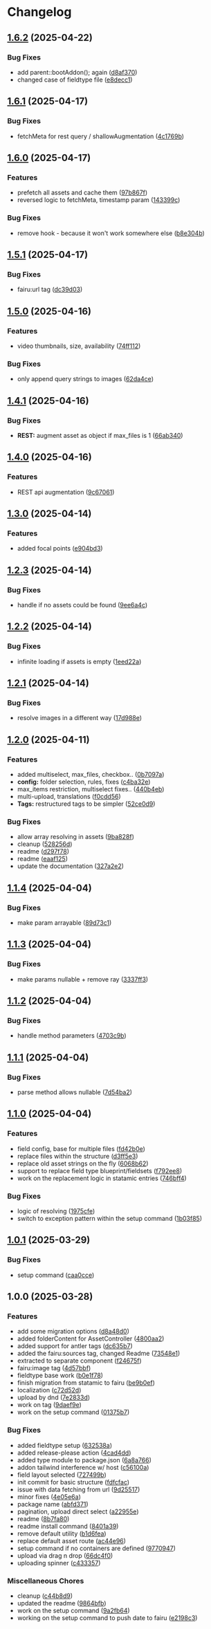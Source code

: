 # Changelog

## [1.6.2](https://github.com/sushidev-team/fairu-statamic-addon/compare/v1.6.1...v1.6.2) (2025-04-22)


### Bug Fixes

* add  parent::bootAddon(); again ([d8af370](https://github.com/sushidev-team/fairu-statamic-addon/commit/d8af37078564a820787b67561aed9c518e8ac1b0))
* changed case of fieldtype file ([e8decc1](https://github.com/sushidev-team/fairu-statamic-addon/commit/e8decc1389dbb807b1187df809f4254e58fe6e98))

## [1.6.1](https://github.com/sushidev-team/fairu-statamic-addon/compare/v1.6.0...v1.6.1) (2025-04-17)


### Bug Fixes

* fetchMeta for rest query / shallowAugmentation ([4c1769b](https://github.com/sushidev-team/fairu-statamic-addon/commit/4c1769bf986b6c300220990af6589b40e027a666))

## [1.6.0](https://github.com/sushidev-team/fairu-statamic-addon/compare/v1.5.1...v1.6.0) (2025-04-17)


### Features

* prefetch all assets and cache them ([97b867f](https://github.com/sushidev-team/fairu-statamic-addon/commit/97b867fe75ff99251a8640ae0d7da04d91564e14))
* reversed logic to fetchMeta, timestamp param ([143399c](https://github.com/sushidev-team/fairu-statamic-addon/commit/143399cf9d711597dc6b4d59789f47c3981da362))


### Bug Fixes

* remove hook - because it won't work somewhere else ([b8e304b](https://github.com/sushidev-team/fairu-statamic-addon/commit/b8e304b7f8dd5ff9d22827cf3dc2d34ab433f3ce))

## [1.5.1](https://github.com/sushidev-team/fairu-statamic-addon/compare/v1.5.0...v1.5.1) (2025-04-17)


### Bug Fixes

* fairu:url tag ([dc39d03](https://github.com/sushidev-team/fairu-statamic-addon/commit/dc39d033bb62a0c1032f24283f9b28de36803de9))

## [1.5.0](https://github.com/sushidev-team/fairu-statamic-addon/compare/v1.4.1...v1.5.0) (2025-04-16)


### Features

* video thumbnails, size, availability ([74ff112](https://github.com/sushidev-team/fairu-statamic-addon/commit/74ff1120dbb8fa7706978c53ef8452c528a9c95e))


### Bug Fixes

* only append query strings to images ([62da4ce](https://github.com/sushidev-team/fairu-statamic-addon/commit/62da4cebcc0e7d4d4d0bd9599ef907273e9e5c3f))

## [1.4.1](https://github.com/sushidev-team/fairu-statamic-addon/compare/v1.4.0...v1.4.1) (2025-04-16)


### Bug Fixes

* **REST:** augment asset as object if max_files is 1 ([66ab340](https://github.com/sushidev-team/fairu-statamic-addon/commit/66ab340546ed12b1680bf079fdb0627cb9607f9f))

## [1.4.0](https://github.com/sushidev-team/fairu-statamic-addon/compare/v1.3.0...v1.4.0) (2025-04-16)


### Features

* REST api augmentation ([9c67061](https://github.com/sushidev-team/fairu-statamic-addon/commit/9c67061f1e839d4a8f7653ae868747b3b21f490a))

## [1.3.0](https://github.com/sushidev-team/fairu-statamic-addon/compare/v1.2.3...v1.3.0) (2025-04-14)


### Features

* added focal points ([e904bd3](https://github.com/sushidev-team/fairu-statamic-addon/commit/e904bd35bd9d19de7288977a24b9227bfab1f1ec))

## [1.2.3](https://github.com/sushidev-team/fairu-statamic-addon/compare/v1.2.2...v1.2.3) (2025-04-14)


### Bug Fixes

* handle if no assets could be found ([9ee6a4c](https://github.com/sushidev-team/fairu-statamic-addon/commit/9ee6a4c547804e097282efb834ec28f70af87d16))

## [1.2.2](https://github.com/sushidev-team/fairu-statamic-addon/compare/v1.2.1...v1.2.2) (2025-04-14)


### Bug Fixes

* infinite loading if assets is empty ([1eed22a](https://github.com/sushidev-team/fairu-statamic-addon/commit/1eed22a7cb2fc99ca178ca20359985c918aa4526))

## [1.2.1](https://github.com/sushidev-team/fairu-statamic-addon/compare/v1.2.0...v1.2.1) (2025-04-14)


### Bug Fixes

* resolve images in a different way ([17d988e](https://github.com/sushidev-team/fairu-statamic-addon/commit/17d988ec53fe857473b5e85825482c27f24c2e7f))

## [1.2.0](https://github.com/sushidev-team/fairu-statamic-addon/compare/v1.1.4...v1.2.0) (2025-04-11)


### Features

* added multiselect, max_files, checkbox.. ([0b7097a](https://github.com/sushidev-team/fairu-statamic-addon/commit/0b7097ae7b8a86bea9c5d4372effdf3b0574e9b8))
* **config:** folder selection, rules, fixes ([c4ba32e](https://github.com/sushidev-team/fairu-statamic-addon/commit/c4ba32e92053fbce60db7de67c0480b93eb65c5c))
* max_items restriction, multiselect fixes.. ([440b4eb](https://github.com/sushidev-team/fairu-statamic-addon/commit/440b4eb844f7456b24a2729df40d03f6e6090333))
* multi-upload, translations ([f0cdd56](https://github.com/sushidev-team/fairu-statamic-addon/commit/f0cdd563492701e43de52be6a9da2996f30d2dbf))
* **Tags:** restructured tags to be simpler ([52ce0d9](https://github.com/sushidev-team/fairu-statamic-addon/commit/52ce0d9f186920269fe09aba431713aaa78915c1))


### Bug Fixes

* allow array resolving in assets ([9ba828f](https://github.com/sushidev-team/fairu-statamic-addon/commit/9ba828f39e3435ebd53fe9d0bb6075ba4c59e358))
* cleanup ([528256d](https://github.com/sushidev-team/fairu-statamic-addon/commit/528256d6b62e573183468d6056760c193ef894e6))
* readme ([d297f78](https://github.com/sushidev-team/fairu-statamic-addon/commit/d297f78345e3f4d2867ef43471a2337cb38a1a6a))
* readme ([eaaf125](https://github.com/sushidev-team/fairu-statamic-addon/commit/eaaf125665654474a80b0b4582a8fb6409a6ca73))
* update the documentation ([327a2e2](https://github.com/sushidev-team/fairu-statamic-addon/commit/327a2e23ad00cb1d333621d9f976bcedb9b56528))

## [1.1.4](https://github.com/sushidev-team/fairu-statamic-addon/compare/v1.1.3...v1.1.4) (2025-04-04)


### Bug Fixes

* make param arrayable ([89d73c1](https://github.com/sushidev-team/fairu-statamic-addon/commit/89d73c1ae01d9eb0c188f364024947bdca67f0d6))

## [1.1.3](https://github.com/sushidev-team/fairu-statamic-addon/compare/v1.1.2...v1.1.3) (2025-04-04)


### Bug Fixes

* make params nullable + remove ray ([3337ff3](https://github.com/sushidev-team/fairu-statamic-addon/commit/3337ff3194ffaf7b099f930dfc3efa811398c2d0))

## [1.1.2](https://github.com/sushidev-team/fairu-statamic-addon/compare/v1.1.1...v1.1.2) (2025-04-04)


### Bug Fixes

* handle method parameters ([4703c9b](https://github.com/sushidev-team/fairu-statamic-addon/commit/4703c9b08614f2ef8ac8b9c16e3b60d825e03d10))

## [1.1.1](https://github.com/sushidev-team/fairu-statamic-addon/compare/v1.1.0...v1.1.1) (2025-04-04)


### Bug Fixes

* parse method allows nullable ([7d54ba2](https://github.com/sushidev-team/fairu-statamic-addon/commit/7d54ba2e5f1ff75c4351bde8dcd03a489f8efb36))

## [1.1.0](https://github.com/sushidev-team/fairu-statamic-addon/compare/v1.0.1...v1.1.0) (2025-04-04)


### Features

* field config, base for multiple files ([fd42b0e](https://github.com/sushidev-team/fairu-statamic-addon/commit/fd42b0ee707ed5052224c0f09d61a497abd392d1))
* replace files within the structure ([d3ff5e3](https://github.com/sushidev-team/fairu-statamic-addon/commit/d3ff5e3ecaa800b3bc2ace40a0647ddc73f0ab4d))
* replace old asset strings on the fly ([6068b62](https://github.com/sushidev-team/fairu-statamic-addon/commit/6068b626aaa182a8f306540d6fd58d7cc90e0179))
* support to replace field type blueprint/fieldsets ([f792ee8](https://github.com/sushidev-team/fairu-statamic-addon/commit/f792ee82860f3cd2f5b5dd5952d6d578551e1287))
* work on the replacement logic in statamic entries ([746bff4](https://github.com/sushidev-team/fairu-statamic-addon/commit/746bff4870290022b8e5445b3bf480e536645803))


### Bug Fixes

* logic of resolving ([1975cfe](https://github.com/sushidev-team/fairu-statamic-addon/commit/1975cfe0b6a003d97861aa74803d308082e071ac))
* switch to exception pattern within the setup command ([1b03f85](https://github.com/sushidev-team/fairu-statamic-addon/commit/1b03f85f91eda0cf2fca88393d81cea13a2a6cd0))

## [1.0.1](https://github.com/sushidev-team/fairu-statamic-addon/compare/v1.0.0...v1.0.1) (2025-03-29)


### Bug Fixes

* setup command ([caa0cce](https://github.com/sushidev-team/fairu-statamic-addon/commit/caa0cce312d4849e4e35046568b26cf6b51c1204))

## 1.0.0 (2025-03-28)


### Features

* add some migration options ([d8a48d0](https://github.com/sushidev-team/fairu-statamic-addon/commit/d8a48d09b969f63d3dab045dba9e014dccaa27f7))
* added folderContent for AssetController ([4800aa2](https://github.com/sushidev-team/fairu-statamic-addon/commit/4800aa2f119450a2bfd81b02fcaeea91e9621264))
* added support for antler tags ([dc635b7](https://github.com/sushidev-team/fairu-statamic-addon/commit/dc635b782a138da871f480f09fc19ffec7164b59))
* added the fairu:sources tag, changed Readme ([73548e1](https://github.com/sushidev-team/fairu-statamic-addon/commit/73548e1e85167aa2ca0ea70d79c77befb5b442fa))
* extracted to separate component ([f24675f](https://github.com/sushidev-team/fairu-statamic-addon/commit/f24675fc56a7436ac4a1feec0a2c280d3bd5c7fb))
* fairu:image tag ([4d57bbf](https://github.com/sushidev-team/fairu-statamic-addon/commit/4d57bbf16d5f153b7f1b681a559eb4c442694006))
* fieldtype base work ([b0e1f78](https://github.com/sushidev-team/fairu-statamic-addon/commit/b0e1f78f5f744289628c333742aab757e4b50969))
* finish migration from statamic to fairu ([be9b0ef](https://github.com/sushidev-team/fairu-statamic-addon/commit/be9b0ef955b6480c2aad58d62b7cd06cbc3e3fe4))
* localization ([c72d52d](https://github.com/sushidev-team/fairu-statamic-addon/commit/c72d52d22abca05f3c6ebe77834842baf8ba446d))
* upload by dnd ([7e2833d](https://github.com/sushidev-team/fairu-statamic-addon/commit/7e2833d738f579bcc1690f2da572a883fc86a98b))
* work on tag ([9daef9e](https://github.com/sushidev-team/fairu-statamic-addon/commit/9daef9eff248c66b478678d7e2b12b7922aa8eef))
* work on the setup command ([01375b7](https://github.com/sushidev-team/fairu-statamic-addon/commit/01375b7d856bcca798aad12bbce744b48c883868))


### Bug Fixes

* added fieldtype setup ([632538a](https://github.com/sushidev-team/fairu-statamic-addon/commit/632538a6b1d1a947bc4f23219caa7adc5c8cfe45))
* added release-please action ([4cad4dd](https://github.com/sushidev-team/fairu-statamic-addon/commit/4cad4ddb50ba52b360b5911a2b959986fe1bd5ff))
* added type module to package.json ([6a8a766](https://github.com/sushidev-team/fairu-statamic-addon/commit/6a8a7664c73d2462a48f6ab3a04dfcf23b68ca34))
* addon tailwind interference w/ host ([c56100a](https://github.com/sushidev-team/fairu-statamic-addon/commit/c56100a7dd9a361a224498e19648dc26eb15f3cf))
* field layout selected ([727499b](https://github.com/sushidev-team/fairu-statamic-addon/commit/727499bb64b22c113522fe8818731d16491e6a4e))
* init commit for basic structure ([fdfcfac](https://github.com/sushidev-team/fairu-statamic-addon/commit/fdfcfac4799ba6a633b8c46ee2cc612574e0b948))
* issue with data fetching from url ([9d25517](https://github.com/sushidev-team/fairu-statamic-addon/commit/9d255175c6f63ba788e594cdabfc67fea072fa21))
* minor fixes ([4e05e6a](https://github.com/sushidev-team/fairu-statamic-addon/commit/4e05e6ab787f4202cce02666f56675ceef0315e4))
* package name ([abfd371](https://github.com/sushidev-team/fairu-statamic-addon/commit/abfd371c6dc90558ff4832592f2be083f0339e62))
* pagination, upload direct select ([a22955e](https://github.com/sushidev-team/fairu-statamic-addon/commit/a22955e150328fbdddc37429b27e6ccec5417b52))
* readme ([8b7fa80](https://github.com/sushidev-team/fairu-statamic-addon/commit/8b7fa808b79ab9536cef56f73b4848bfb3d91ce6))
* readme install command ([8401a39](https://github.com/sushidev-team/fairu-statamic-addon/commit/8401a39de6f78189e55c628b1f1eb2aaaba437a9))
* remove default utility ([b1d6fea](https://github.com/sushidev-team/fairu-statamic-addon/commit/b1d6feabb8a7c977fd92329dad46ec449c37312b))
* replace default asset route ([ac44e96](https://github.com/sushidev-team/fairu-statamic-addon/commit/ac44e967104fdf671274dce9f37ddbcbef2d0922))
* setup command if no containers are defined ([9770947](https://github.com/sushidev-team/fairu-statamic-addon/commit/97709479b717a9599f98c5f22266c6bce5396ab6))
* upload via drag n drop ([66dc4f0](https://github.com/sushidev-team/fairu-statamic-addon/commit/66dc4f063ced2cf81e0409bde1674eaf7f160380))
* uploading spinner ([c433357](https://github.com/sushidev-team/fairu-statamic-addon/commit/c4333577e09609e73e01430fa70f439afe525bfa))


### Miscellaneous Chores

* cleanup ([c44b8d9](https://github.com/sushidev-team/fairu-statamic-addon/commit/c44b8d949d52393e060ddd165b6c4839f29531cc))
* updated the readme ([9864bfb](https://github.com/sushidev-team/fairu-statamic-addon/commit/9864bfb64ec67f4496784494d2c83e37d06f70a8))
* work on the setup command ([9a2fb64](https://github.com/sushidev-team/fairu-statamic-addon/commit/9a2fb6446c2f1439ccd057aa77441ce21f40554d))
* working on the setup command to push date to fairu ([e2198c3](https://github.com/sushidev-team/fairu-statamic-addon/commit/e2198c332fe75437991e43313c62eaf19ce5000f))
